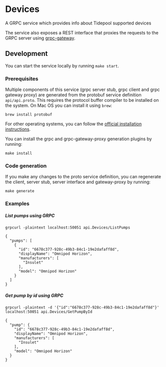 # Devices
A GRPC service which provides info about Tidepool supported devices

The service also exposes a REST interface that proxies the requests to the GRPC server using [grpc-gateway](https://github.com/grpc-ecosystem/grpc-gateway).

## Development

You can start the service locally by running `make start`.

### Prerequisites

Multiple components of this service (grpc server stub, grpc client and grpc gateway proxy) are generated from the protobuf service definition `api/api.proto`. 
This requires the protocol buffer compiler to be installed on the system. On Mac OS you can install it using `brew`:

```
brew install protobuf
```

For other operating systems, you can follow the [official installation instructions](https://github.com/protocolbuffers/protobuf#protocol-compiler-installation).

You can install the grpc and grpc-gateway-proxy generation plugins by running:
```
make install
```
### Code generation

If you make any changes to the proto service definition, you can regenerate the client, server stub, server interface and gateway-proxy 
by running:
```
make generate
```

### Examples

##### List pumps using GRPC
```
grpcurl -plaintext localhost:50051 api.Devices/ListPumps

{
  "pumps": [
    {
      "id": "6678c377-928c-49b3-84c1-19e2dafaff8d",
      "displayName": "Omnipod Horizon",
      "manufacturers": [
        "Insulet"
      ],
      "model": "Omnipod Horizon"
    }
  ]
}
```

##### Get pump by id using GRPC 
```
grpcurl -plaintext -d '{"id":"6678c377-928c-49b3-84c1-19e2dafaff8d"}' localhost:50051 api.Devices/GetPumpById

{
  "pump": {
    "id": "6678c377-928c-49b3-84c1-19e2dafaff8d",
    "displayName": "Omnipod Horizon",
    "manufacturers": [
      "Insulet"
    ],
    "model": "Omnipod Horizon"
  }
}
```

